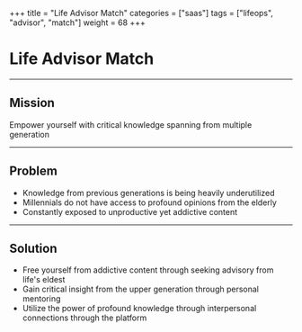 +++
title = "Life Advisor Match"
categories = ["saas"]
tags = ["lifeops", "advisor", "match"]
weight = 68
+++

# Life Advisor Match

---

## Mission

Empower yourself with critical knowledge spanning from multiple generation

---

## Problem

- Knowledge from previous generations is being heavily underutilized
- Millennials do not have access to profound opinions from the elderly
- Constantly exposed to unproductive yet addictive content

---

## Solution

- Free yourself from addictive content through seeking advisory from life's eldest
- Gain critical insight from the upper generation through personal mentoring
- Utilize the power of profound knowledge through interpersonal connections through the platform
